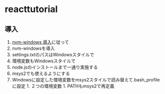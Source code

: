 # reacttutorial

## 導入
1. [nvm-windows 導入](https://qiita.com/rapando/items/6e9d891789b9a652c318)に従って
  1. nvm-windowsを導入
  1. settings.txtのパスはWindowsスタイルで
  1. 環境変数もWindowsスタイルで
  1. node.jsのインストールまで一通り実施する
1. msys2でも使えるようにする
  1. Windowsに設定した環境変数をmsys2スタイルで読み替えて.bash_profileに設定
    1. ２つの環境変数
    1. PATHもmsys2で再定義
